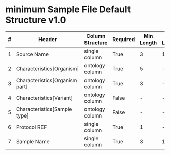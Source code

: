 # minimum Sample File Default Structure v1.0

| # |Header  | Column Structure  | Required | Min Length | Max Length | Description | Examples | Controlled Terms| Default Value  |
|---|--------|-------------------|----------|------------|------------|-------------|----------|-----------------|----------------|
| 1 | Source Name | single column | True | 3 | 128 |  |  | [Controlled Terms](../../../docs/prioritised-control-lists/sample-control-lists/1_0/sample-file-minimum-1_0.md#source-name-column) | |
| 2 | Characteristics[Organism] | ontology column | True | 5 | - |  |  | [Controlled Terms](../../../docs/prioritised-control-lists/sample-control-lists/1_0/sample-file-minimum-1_0.md#characteristicsorganism-column) | |
| 3 | Characteristics[Organism part] | ontology column | True | 3 | - |  |  | [Controlled Terms](../../../docs/prioritised-control-lists/sample-control-lists/1_0/sample-file-minimum-1_0.md#characteristicsorganism-part-column) | |
| 4 | Characteristics[Variant] | ontology column | False | - | - |  |  | [Controlled Terms](../../../docs/prioritised-control-lists/sample-control-lists/1_0/sample-file-minimum-1_0.md#characteristicsvariant-column) | |
| 5 | Characteristics[Sample type] | ontology column | False | - | - |  |  | [Controlled Terms](../../../docs/prioritised-control-lists/sample-control-lists/1_0/sample-file-minimum-1_0.md#characteristicssample-type-column) | |
| 6 | Protocol REF | single column | True | 1 | - |  |  | [Controlled Terms](../../../docs/prioritised-control-lists/sample-control-lists/1_0/sample-file-minimum-1_0.md#protocol-ref-column) | Sample collection|
| 7 | Sample Name | single column | True | 3 | 128 |  |  | [Controlled Terms](../../../docs/prioritised-control-lists/sample-control-lists/1_0/sample-file-minimum-1_0.md#sample-name-column) | |
